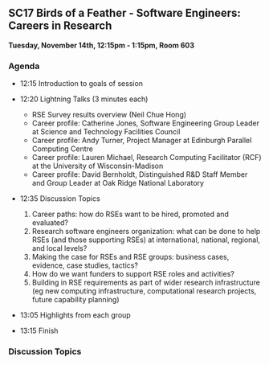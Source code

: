 ## SC17 Birds of a Feather - Software Engineers: Careers in Research

**Tuesday, November 14th, 12:15pm - 1:15pm, Room 603**

### Agenda

  - 12:15	Introduction to goals of session

  - 12:20	Lightning Talks (3 minutes each)

    - RSE Survey results overview (Neil Chue Hong)
    - Career profile: Catherine Jones, Software Engineering Group Leader at Science and Technology Facilities Council
    - Career profile: Andy Turner, Project Manager at Edinburgh Parallel Computing Centre
    - Career profile: Lauren Michael, Research Computing Facilitator (RCF) at the University of Wisconsin-Madison
    - Career profile: David Bernholdt, Distinguished R&D Staff Member and Group Leader at Oak Ridge National Laboratory

  - 12:35 Discussion Topics

    1. Career paths: how do RSEs want to be hired, promoted and evaluated?
    2. Research software engineers organization: what can be done to help RSEs (and those supporting RSEs) at international, national, regional, and local levels?
    3. Making the case for RSEs and RSE groups: business cases, evidence, case studies, tactics?
    4. How do we want funders to support RSE roles and activities?
    5. Building in RSE requirements as part of wider research infrastructure (eg new computing infrastructure, computational research projects, future capability planning)

  - 13:05	Highlights from each group

  - 13:15	Finish

### Discussion Topics
